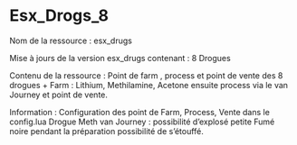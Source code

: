 # Esx_Drogs_8

Nom de la ressource : esx_drugs

Mise à jours de la version esx_drugs contenant : 8 Drogues 

Contenu de la ressource : Point de farm , process et point de vente des 8 drogues + Farm : Lithium, Methilamine, Acetone ensuite process via le van Journey et point de vente.

Information : Configuration des point de Farm, Process, Vente dans le config.lua
Drogue Meth van Journey : possibilité d’explosé petite Fumé noire pendant la préparation possibilité de s’étouffé.
